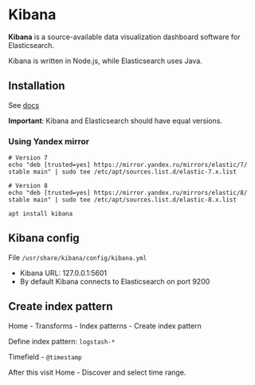 # Kibana

**Kibana** is a source-available data visualization dashboard software for Elasticsearch.

Kibana is written in Node.js, while Elasticsearch uses Java.

## Installation

See [docs](https://www.elastic.co/guide/en/kibana/current/introduction.html)

**Important**: Kibana and Elasticsearch should have equal versions.

### Using Yandex mirror

```
# Version 7
echo "deb [trusted=yes] https://mirror.yandex.ru/mirrors/elastic/7/ stable main" | sudo tee /etc/apt/sources.list.d/elastic-7.x.list

# Version 8
echo "deb [trusted=yes] https://mirror.yandex.ru/mirrors/elastic/8/ stable main" | sudo tee /etc/apt/sources.list.d/elastic-8.x.list

apt install kibana
```

## Kibana config

File `/usr/share/kibana/config/kibana.yml`

- Kibana URL: 127.0.0.1:5601
- By default Kibana connects to Elasticsearch on port 9200

## Create index pattern

Home - Transforms - Index patterns - Create index pattern

Define index pattern: `logstash-*`

Timefield - `@timestamp`

After this visit Home - Discover and select time range.
